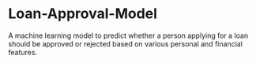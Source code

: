 # Loan-Approval-Model
A machine learning model to predict whether a person applying for a loan should be approved or rejected based on various personal and financial features.
